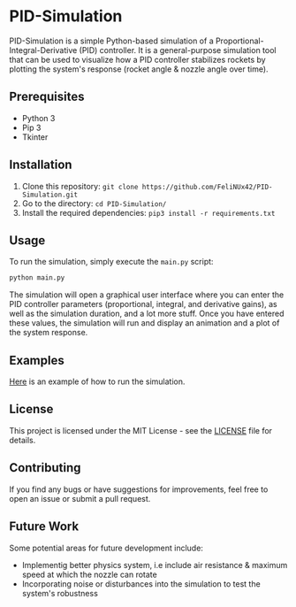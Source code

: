 # PID-Simulation

PID-Simulation is a simple Python-based simulation of a Proportional-Integral-Derivative (PID) controller. It is a general-purpose simulation tool that can be used to visualize how a PID controller stabilizes rockets by plotting the system's response (rocket angle & nozzle angle over time).

## Prerequisites

- Python 3
- Pip 3
- Tkinter

## Installation

1. Clone this repository: `git clone https://github.com/FeliNUx42/PID-Simulation.git`
2. Go to the directory: `cd PID-Simulation/`
3. Install the required dependencies: `pip3 install -r requirements.txt`

## Usage

To run the simulation, simply execute the `main.py` script:

```bash
python main.py
```

The simulation will open a graphical user interface where you can enter the PID controller parameters (proportional, integral, and derivative gains), as well as the simulation duration, and a lot more stuff. Once you have entered these values, the simulation will run and display an animation and a plot of the system response.

## Examples

[Here](media/demo.mp4) is an example of how to run the simulation.


## License

This project is licensed under the MIT License - see the [LICENSE](LICENSE.md) file for details.

## Contributing

If you find any bugs or have suggestions for improvements, feel free to open an issue or submit a pull request.

## Future Work

Some potential areas for future development include:

- Implementig better physics system, i.e include air resistance & maximum speed at which the nozzle can rotate
- Incorporating noise or disturbances into the simulation to test the system's robustness